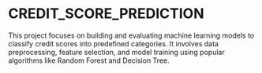 # CREDIT_SCORE_PREDICTION
This project focuses on building and evaluating machine learning models to classify credit scores into predefined categories. It involves data preprocessing, feature selection, and model training using popular algorithms like Random Forest and Decision Tree.
